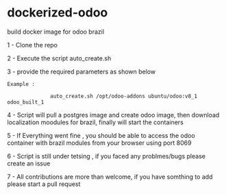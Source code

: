 # dockerized-odoo
build docker image for odoo brazil 

1 - Clone the repo 

2 - Execute the script auto_create.sh 

3 - provide the required parameters as shown below

	Example :
	
                  auto_create.sh /opt/odoo-addons ubuntu/odoo:v8_1 odoo_built_1
		  		  
	          
4 - Script will pull a postgres image and create odoo image, then download localization moodules for brazil, 
finally will start the containers 

5 - If Everything went fine , you should be able to access the odoo container with brazil modules from your browser using port 8069

6 -  Script is still under tetsing , if you faced any problmes/bugs please create an issue 

7 - All contributions are more than welcome, if you have somthing to add please start a pull request
